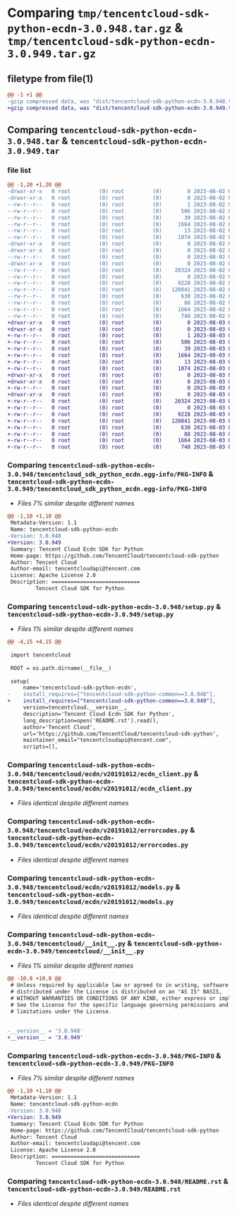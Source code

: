 # Comparing `tmp/tencentcloud-sdk-python-ecdn-3.0.948.tar.gz` & `tmp/tencentcloud-sdk-python-ecdn-3.0.949.tar.gz`

## filetype from file(1)

```diff
@@ -1 +1 @@
-gzip compressed data, was "dist/tencentcloud-sdk-python-ecdn-3.0.948.tar", last modified: Wed Aug  2 00:29:16 2023, max compression
+gzip compressed data, was "dist/tencentcloud-sdk-python-ecdn-3.0.949.tar", last modified: Thu Aug  3 00:25:39 2023, max compression
```

## Comparing `tencentcloud-sdk-python-ecdn-3.0.948.tar` & `tencentcloud-sdk-python-ecdn-3.0.949.tar`

### file list

```diff
@@ -1,20 +1,20 @@
-drwxr-xr-x   0 root         (0) root         (0)        0 2023-08-02 00:29:16.000000 tencentcloud-sdk-python-ecdn-3.0.948/
-drwxr-xr-x   0 root         (0) root         (0)        0 2023-08-02 00:29:16.000000 tencentcloud-sdk-python-ecdn-3.0.948/tencentcloud_sdk_python_ecdn.egg-info/
--rw-r--r--   0 root         (0) root         (0)        1 2023-08-02 00:29:16.000000 tencentcloud-sdk-python-ecdn-3.0.948/tencentcloud_sdk_python_ecdn.egg-info/dependency_links.txt
--rw-r--r--   0 root         (0) root         (0)      506 2023-08-02 00:29:16.000000 tencentcloud-sdk-python-ecdn-3.0.948/tencentcloud_sdk_python_ecdn.egg-info/SOURCES.txt
--rw-r--r--   0 root         (0) root         (0)       39 2023-08-02 00:29:16.000000 tencentcloud-sdk-python-ecdn-3.0.948/tencentcloud_sdk_python_ecdn.egg-info/requires.txt
--rw-r--r--   0 root         (0) root         (0)     1664 2023-08-02 00:29:16.000000 tencentcloud-sdk-python-ecdn-3.0.948/tencentcloud_sdk_python_ecdn.egg-info/PKG-INFO
--rw-r--r--   0 root         (0) root         (0)       13 2023-08-02 00:29:16.000000 tencentcloud-sdk-python-ecdn-3.0.948/tencentcloud_sdk_python_ecdn.egg-info/top_level.txt
--rw-r--r--   0 root         (0) root         (0)     1074 2023-08-02 00:29:16.000000 tencentcloud-sdk-python-ecdn-3.0.948/setup.py
-drwxr-xr-x   0 root         (0) root         (0)        0 2023-08-02 00:29:16.000000 tencentcloud-sdk-python-ecdn-3.0.948/tencentcloud/
-drwxr-xr-x   0 root         (0) root         (0)        0 2023-08-02 00:29:16.000000 tencentcloud-sdk-python-ecdn-3.0.948/tencentcloud/ecdn/
--rw-r--r--   0 root         (0) root         (0)        0 2023-08-02 00:29:16.000000 tencentcloud-sdk-python-ecdn-3.0.948/tencentcloud/ecdn/__init__.py
-drwxr-xr-x   0 root         (0) root         (0)        0 2023-08-02 00:29:16.000000 tencentcloud-sdk-python-ecdn-3.0.948/tencentcloud/ecdn/v20191012/
--rw-r--r--   0 root         (0) root         (0)    20324 2023-08-02 00:29:16.000000 tencentcloud-sdk-python-ecdn-3.0.948/tencentcloud/ecdn/v20191012/ecdn_client.py
--rw-r--r--   0 root         (0) root         (0)        0 2023-08-02 00:29:16.000000 tencentcloud-sdk-python-ecdn-3.0.948/tencentcloud/ecdn/v20191012/__init__.py
--rw-r--r--   0 root         (0) root         (0)     9228 2023-08-02 00:29:16.000000 tencentcloud-sdk-python-ecdn-3.0.948/tencentcloud/ecdn/v20191012/errorcodes.py
--rw-r--r--   0 root         (0) root         (0)   120841 2023-08-02 00:29:16.000000 tencentcloud-sdk-python-ecdn-3.0.948/tencentcloud/ecdn/v20191012/models.py
--rw-r--r--   0 root         (0) root         (0)      630 2023-08-02 00:29:16.000000 tencentcloud-sdk-python-ecdn-3.0.948/tencentcloud/__init__.py
--rw-r--r--   0 root         (0) root         (0)       88 2023-08-02 00:29:16.000000 tencentcloud-sdk-python-ecdn-3.0.948/setup.cfg
--rw-r--r--   0 root         (0) root         (0)     1664 2023-08-02 00:29:16.000000 tencentcloud-sdk-python-ecdn-3.0.948/PKG-INFO
--rw-r--r--   0 root         (0) root         (0)      740 2023-08-02 00:29:16.000000 tencentcloud-sdk-python-ecdn-3.0.948/README.rst
+drwxr-xr-x   0 root         (0) root         (0)        0 2023-08-03 00:25:39.000000 tencentcloud-sdk-python-ecdn-3.0.949/
+drwxr-xr-x   0 root         (0) root         (0)        0 2023-08-03 00:25:39.000000 tencentcloud-sdk-python-ecdn-3.0.949/tencentcloud_sdk_python_ecdn.egg-info/
+-rw-r--r--   0 root         (0) root         (0)        1 2023-08-03 00:25:39.000000 tencentcloud-sdk-python-ecdn-3.0.949/tencentcloud_sdk_python_ecdn.egg-info/dependency_links.txt
+-rw-r--r--   0 root         (0) root         (0)      506 2023-08-03 00:25:39.000000 tencentcloud-sdk-python-ecdn-3.0.949/tencentcloud_sdk_python_ecdn.egg-info/SOURCES.txt
+-rw-r--r--   0 root         (0) root         (0)       39 2023-08-03 00:25:39.000000 tencentcloud-sdk-python-ecdn-3.0.949/tencentcloud_sdk_python_ecdn.egg-info/requires.txt
+-rw-r--r--   0 root         (0) root         (0)     1664 2023-08-03 00:25:39.000000 tencentcloud-sdk-python-ecdn-3.0.949/tencentcloud_sdk_python_ecdn.egg-info/PKG-INFO
+-rw-r--r--   0 root         (0) root         (0)       13 2023-08-03 00:25:39.000000 tencentcloud-sdk-python-ecdn-3.0.949/tencentcloud_sdk_python_ecdn.egg-info/top_level.txt
+-rw-r--r--   0 root         (0) root         (0)     1074 2023-08-03 00:25:39.000000 tencentcloud-sdk-python-ecdn-3.0.949/setup.py
+drwxr-xr-x   0 root         (0) root         (0)        0 2023-08-03 00:25:39.000000 tencentcloud-sdk-python-ecdn-3.0.949/tencentcloud/
+drwxr-xr-x   0 root         (0) root         (0)        0 2023-08-03 00:25:39.000000 tencentcloud-sdk-python-ecdn-3.0.949/tencentcloud/ecdn/
+-rw-r--r--   0 root         (0) root         (0)        0 2023-08-03 00:25:39.000000 tencentcloud-sdk-python-ecdn-3.0.949/tencentcloud/ecdn/__init__.py
+drwxr-xr-x   0 root         (0) root         (0)        0 2023-08-03 00:25:39.000000 tencentcloud-sdk-python-ecdn-3.0.949/tencentcloud/ecdn/v20191012/
+-rw-r--r--   0 root         (0) root         (0)    20324 2023-08-03 00:25:39.000000 tencentcloud-sdk-python-ecdn-3.0.949/tencentcloud/ecdn/v20191012/ecdn_client.py
+-rw-r--r--   0 root         (0) root         (0)        0 2023-08-03 00:25:39.000000 tencentcloud-sdk-python-ecdn-3.0.949/tencentcloud/ecdn/v20191012/__init__.py
+-rw-r--r--   0 root         (0) root         (0)     9228 2023-08-03 00:25:39.000000 tencentcloud-sdk-python-ecdn-3.0.949/tencentcloud/ecdn/v20191012/errorcodes.py
+-rw-r--r--   0 root         (0) root         (0)   120841 2023-08-03 00:25:39.000000 tencentcloud-sdk-python-ecdn-3.0.949/tencentcloud/ecdn/v20191012/models.py
+-rw-r--r--   0 root         (0) root         (0)      630 2023-08-03 00:25:39.000000 tencentcloud-sdk-python-ecdn-3.0.949/tencentcloud/__init__.py
+-rw-r--r--   0 root         (0) root         (0)       88 2023-08-03 00:25:39.000000 tencentcloud-sdk-python-ecdn-3.0.949/setup.cfg
+-rw-r--r--   0 root         (0) root         (0)     1664 2023-08-03 00:25:39.000000 tencentcloud-sdk-python-ecdn-3.0.949/PKG-INFO
+-rw-r--r--   0 root         (0) root         (0)      740 2023-08-03 00:25:39.000000 tencentcloud-sdk-python-ecdn-3.0.949/README.rst
```

### Comparing `tencentcloud-sdk-python-ecdn-3.0.948/tencentcloud_sdk_python_ecdn.egg-info/PKG-INFO` & `tencentcloud-sdk-python-ecdn-3.0.949/tencentcloud_sdk_python_ecdn.egg-info/PKG-INFO`

 * *Files 7% similar despite different names*

```diff
@@ -1,10 +1,10 @@
 Metadata-Version: 1.1
 Name: tencentcloud-sdk-python-ecdn
-Version: 3.0.948
+Version: 3.0.949
 Summary: Tencent Cloud Ecdn SDK for Python
 Home-page: https://github.com/TencentCloud/tencentcloud-sdk-python
 Author: Tencent Cloud
 Author-email: tencentcloudapi@tencent.com
 License: Apache License 2.0
 Description: ============================
         Tencent Cloud SDK for Python
```

### Comparing `tencentcloud-sdk-python-ecdn-3.0.948/setup.py` & `tencentcloud-sdk-python-ecdn-3.0.949/setup.py`

 * *Files 1% similar despite different names*

```diff
@@ -4,15 +4,15 @@
 
 import tencentcloud
 
 ROOT = os.path.dirname(__file__)
 
 setup(
     name='tencentcloud-sdk-python-ecdn',
-    install_requires=["tencentcloud-sdk-python-common==3.0.948"],
+    install_requires=["tencentcloud-sdk-python-common==3.0.949"],
     version=tencentcloud.__version__,
     description='Tencent Cloud Ecdn SDK for Python',
     long_description=open('README.rst').read(),
     author='Tencent Cloud',
     url='https://github.com/TencentCloud/tencentcloud-sdk-python',
     maintainer_email="tencentcloudapi@tencent.com",
     scripts=[],
```

### Comparing `tencentcloud-sdk-python-ecdn-3.0.948/tencentcloud/ecdn/v20191012/ecdn_client.py` & `tencentcloud-sdk-python-ecdn-3.0.949/tencentcloud/ecdn/v20191012/ecdn_client.py`

 * *Files identical despite different names*

### Comparing `tencentcloud-sdk-python-ecdn-3.0.948/tencentcloud/ecdn/v20191012/errorcodes.py` & `tencentcloud-sdk-python-ecdn-3.0.949/tencentcloud/ecdn/v20191012/errorcodes.py`

 * *Files identical despite different names*

### Comparing `tencentcloud-sdk-python-ecdn-3.0.948/tencentcloud/ecdn/v20191012/models.py` & `tencentcloud-sdk-python-ecdn-3.0.949/tencentcloud/ecdn/v20191012/models.py`

 * *Files identical despite different names*

### Comparing `tencentcloud-sdk-python-ecdn-3.0.948/tencentcloud/__init__.py` & `tencentcloud-sdk-python-ecdn-3.0.949/tencentcloud/__init__.py`

 * *Files 1% similar despite different names*

```diff
@@ -10,8 +10,8 @@
 # Unless required by applicable law or agreed to in writing, software
 # distributed under the License is distributed on an "AS IS" BASIS,
 # WITHOUT WARRANTIES OR CONDITIONS OF ANY KIND, either express or implied.
 # See the License for the specific language governing permissions and
 # limitations under the License.
 
 
-__version__ = '3.0.948'
+__version__ = '3.0.949'
```

### Comparing `tencentcloud-sdk-python-ecdn-3.0.948/PKG-INFO` & `tencentcloud-sdk-python-ecdn-3.0.949/PKG-INFO`

 * *Files 7% similar despite different names*

```diff
@@ -1,10 +1,10 @@
 Metadata-Version: 1.1
 Name: tencentcloud-sdk-python-ecdn
-Version: 3.0.948
+Version: 3.0.949
 Summary: Tencent Cloud Ecdn SDK for Python
 Home-page: https://github.com/TencentCloud/tencentcloud-sdk-python
 Author: Tencent Cloud
 Author-email: tencentcloudapi@tencent.com
 License: Apache License 2.0
 Description: ============================
         Tencent Cloud SDK for Python
```

### Comparing `tencentcloud-sdk-python-ecdn-3.0.948/README.rst` & `tencentcloud-sdk-python-ecdn-3.0.949/README.rst`

 * *Files identical despite different names*

